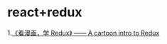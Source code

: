 react+redux
===================================

1.[《看漫画，学 Redux》 —— A cartoon intro to Redux](https://github.com/jasonslyvia/a-cartoon-intro-to-redux-cn)<br />
